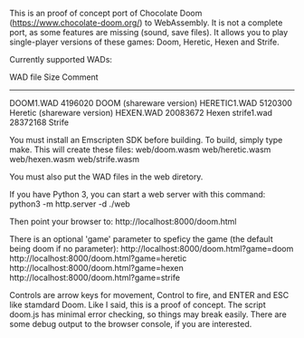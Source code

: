 This is an proof of concept port of Chocolate Doom (https://www.chocolate-doom.org/) to WebAssembly.
It is not a complete port, as some features are missing (sound, save files).
It allows you to play single-player versions of these games: Doom, Heretic, Hexen and Strife.

Currently supported WADs:

WAD file      Size      Comment
------------  --------  ----------------------------
DOOM1.WAD      4196020  DOOM (shareware version)
HERETIC1.WAD   5120300  Heretic (shareware version)
HEXEN.WAD     20083672  Hexen
strife1.wad   28372168  Strife

You must install an Emscripten SDK before building. To build, simply type make.
This will create these files:
web/doom.wasm
web/heretic.wasm
web/hexen.wasm
web/strife.wasm

You must also put the WAD files in the web diretory.

If you have Python 3, you can start a web server with this command:
python3 -m http.server -d ./web

Then point your browser to:
http://localhost:8000/doom.html

There is an optional 'game' parameter to speficy the game (the default being doom if no parameter):
http://localhost:8000/doom.html?game=doom
http://localhost:8000/doom.html?game=heretic
http://localhost:8000/doom.html?game=hexen
http://localhost:8000/doom.html?game=strife

Controls are arrow keys for movement, Control to fire, and ENTER and ESC like stamdard Doom.
Like I said, this is a proof of concept. The script doom.js has minimal error checking, so things may break easily.
There are some debug output to the browser console, if you are interested.
